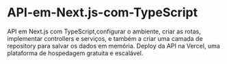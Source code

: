 # API-em-Next.js-com-TypeScript
API em Next.js com TypeScript,configurar o ambiente, criar as rotas, implementar controllers e serviços, e também a criar uma camada de repository para salvar os dados em memória. 
Deploy da API na Vercel, uma plataforma de hospedagem gratuita e escalável. 
